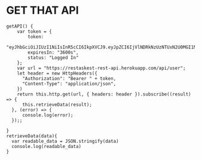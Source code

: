<h1> GET THAT API </h1>

    getAPI() {
        var token = {
            token:
                "eyJhbGciOiJIUzI1NiIsInR5cCI6IkpXVCJ9.eyJpZCI6IjVlNDRkNzUzNTUxN2U0MGI1NTk3MTIyMCIsImlhdCI6MTU4MjM1NjQ1NSwiZXhwIjoxNTgyMzYwMDU1fQ.c_qrkTC634khqvVKHGrsfcvU5hb_4vEufwNZbQ0jFKQ",
            expiresIn: "3600s",
            status: "Logged In"
        };
        var url = "https://restaskest-rest-api.herokuapp.com/api/user";
        let header = new HttpHeaders({
          "Authorization": "Bearer " + token,
          "Content-Type": "application/json",
        })
        return this.http.get(url, { headers: header }).subscribe((result) => {
          this.retrieveData(result);
      }, (error) => {
          console.log(error);
      });;

    }
    retrieveData(data){
      var readable_data = JSON.stringify(data)
      console.log(readable_data)
    }

